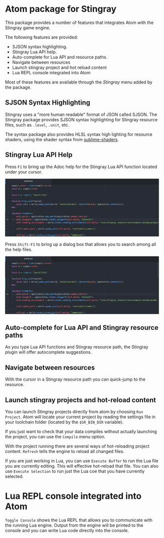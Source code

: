 # Atom package for Stingray

This package provides a number of features that integrates Atom
with the Stingray game engine.

The following features are provided:

* SJSON syntax highlighting.
* Stingray Lua API help.
* Auto-complete for Lua API and resource paths.
* Navigate between resources
* Launch stingray project and hot reload content
* Lua REPL console integrated into Atom

Most of these features are available through the *Stingray* menu
added by the package.

## SJSON Syntax Highlighting

Stingray uses a "more human readable" format of JSON called SJSON.
The Stingray package provides SJSON syntax highlighting for
Stingray resource files, such as `.level`, `.unit`, etc.

The syntax package also provides HLSL syntax high lighting for
resource shaders, using the shader syntax from [sublime-shaders](https://github.com/noct/sublime-shaders).

## Stingray Lua API Help

Press `F1` to bring up the Adoc help for the Stingray Lua API
function located under your cursor.

![](docs/help-selection.gif)

Press `Shift-F1` to bring up a dialog box that allows you to search among all the help files.

![](docs/help.gif)

## Auto-complete for Lua API and Stingray resource paths

As you type Lua API functions and Stingray resource path, the Stingray
plugin will offer autocomplete suggestions.

## Navigate between resources

With the cursor in a Stingray resource path you can quick-jump to the
resource.

## Launch stingray projects and hot-reload content

You can launch Stingray projects directly from atom by choosing
`Run Project`. Atom will locate your current project by reading
the settings file in your toolchain folder (located by the `$SR_BIN_DIR`
variable).

If you just want to check that your data compiles without actually
launching the project, you can use the `Compile` menu
option.

With the project running there are several ways of hot-reloading
project content. `Refresh` tells the engine to reload all changed files.

If you are just working in Lua, you can use `Execute Buffer` to
run the Lua file you are currently editing. This will effective hot-reload
that file. You can also use `Execute Selection` to run just the
Lua coe that you have currently selected.

# Lua REPL console integrated into Atom

`Toggle Console` shows the Lua REPL that allows you to communicate
with the running Lua engine. Output from the engine will be printed
to the console and you can write Lua code directly into the console.
